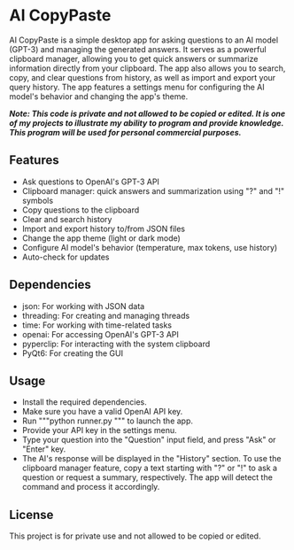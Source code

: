 # AI CopyPaste
AI CopyPaste is a simple desktop app for asking questions to an AI model (GPT-3) and managing the generated answers. It serves as a powerful clipboard manager, allowing you to get quick answers or summarize information directly from your clipboard. The app also allows you to search, copy, and clear questions from history, as well as import and export your query history. The app features a settings menu for configuring the AI model's behavior and changing the app's theme.

***Note: This code is private and not allowed to be copied or edited. It is one of my projects to illustrate my ability to program and provide knowledge. This program will be used for personal commercial purposes.***

## Features
- Ask questions to OpenAI's GPT-3 API
- Clipboard manager: quick answers and summarization using "?" and "!" symbols
- Copy questions to the clipboard
- Clear and search history
- Import and export history to/from JSON files
- Change the app theme (light or dark mode)
- Configure AI model's behavior (temperature, max tokens, use history)
- Auto-check for updates
## Dependencies
- json: For working with JSON data
- threading: For creating and managing threads
- time: For working with time-related tasks
- openai: For accessing OpenAI's GPT-3 API
- pyperclip: For interacting with the system clipboard
- PyQt6: For creating the GUI
## Usage
- Install the required dependencies.
- Make sure you have a valid OpenAI API key.
- Run 
"""python
runner.py
"""
to launch the app.
- Provide your API key in the settings menu.
- Type your question into the "Question" input field, and press "Ask" or "Enter" key.
- The AI's response will be displayed in the "History" section.
To use the clipboard manager feature, copy a text starting with "?" or "!" to ask a question or request a summary, respectively. The app will detect the command and process it accordingly.

## License
This project is for private use and not allowed to be copied or edited.
